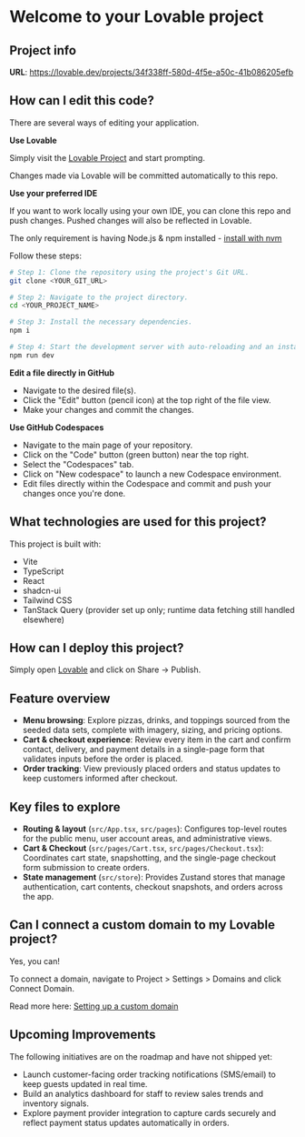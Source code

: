 # Welcome to your Lovable project

## Project info

**URL**: https://lovable.dev/projects/34f338ff-580d-4f5e-a50c-41b086205efb

## How can I edit this code?

There are several ways of editing your application.

**Use Lovable**

Simply visit the [Lovable Project](https://lovable.dev/projects/34f338ff-580d-4f5e-a50c-41b086205efb) and start prompting.

Changes made via Lovable will be committed automatically to this repo.

**Use your preferred IDE**

If you want to work locally using your own IDE, you can clone this repo and push changes. Pushed changes will also be reflected in Lovable.

The only requirement is having Node.js & npm installed - [install with nvm](https://github.com/nvm-sh/nvm#installing-and-updating)

Follow these steps:

```sh
# Step 1: Clone the repository using the project's Git URL.
git clone <YOUR_GIT_URL>

# Step 2: Navigate to the project directory.
cd <YOUR_PROJECT_NAME>

# Step 3: Install the necessary dependencies.
npm i

# Step 4: Start the development server with auto-reloading and an instant preview.
npm run dev
```

**Edit a file directly in GitHub**

- Navigate to the desired file(s).
- Click the "Edit" button (pencil icon) at the top right of the file view.
- Make your changes and commit the changes.

**Use GitHub Codespaces**

- Navigate to the main page of your repository.
- Click on the "Code" button (green button) near the top right.
- Select the "Codespaces" tab.
- Click on "New codespace" to launch a new Codespace environment.
- Edit files directly within the Codespace and commit and push your changes once you're done.

## What technologies are used for this project?

This project is built with:

- Vite
- TypeScript
- React
- shadcn-ui
- Tailwind CSS
- TanStack Query (provider set up only; runtime data fetching still handled elsewhere)

## How can I deploy this project?

Simply open [Lovable](https://lovable.dev/projects/34f338ff-580d-4f5e-a50c-41b086205efb) and click on Share -> Publish.

## Feature overview

- **Menu browsing**: Explore pizzas, drinks, and toppings sourced from the seeded data sets, complete with imagery, sizing, and pricing options.
- **Cart & checkout experience**: Review every item in the cart and confirm contact, delivery, and payment details in a single-page form that validates inputs before the order is placed.
- **Order tracking**: View previously placed orders and status updates to keep customers informed after checkout.

## Key files to explore

- **Routing & layout** (`src/App.tsx`, `src/pages`): Configures top-level routes for the public menu, user account areas, and administrative views.
- **Cart & Checkout** (`src/pages/Cart.tsx`, `src/pages/Checkout.tsx`): Coordinates cart state, snapshotting, and the single-page checkout form submission to create orders.
- **State management** (`src/store`): Provides Zustand stores that manage authentication, cart contents, checkout snapshots, and orders across the app.

## Can I connect a custom domain to my Lovable project?

Yes, you can!

To connect a domain, navigate to Project > Settings > Domains and click Connect Domain.

Read more here: [Setting up a custom domain](https://docs.lovable.dev/tips-tricks/custom-domain#step-by-step-guide)

## Upcoming Improvements

The following initiatives are on the roadmap and have not shipped yet:

- Launch customer-facing order tracking notifications (SMS/email) to keep guests updated in real time.
- Build an analytics dashboard for staff to review sales trends and inventory signals.
- Explore payment provider integration to capture cards securely and reflect payment status updates automatically in orders.

